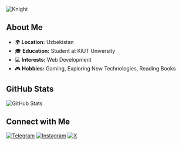 <!-- GIF Section -->
![Knight](https://i.giphy.com/media/v1.Y2lkPTc5MGI3NjExOG5yZHRlbTMyanl2eXNrY2J2c3UyNzBucnp6eHF5a2VjY2ZkNmt3aiZlcD12MV9pbnRlcm5hbF9naWZfYnlfaWQmY3Q9Zw/mK9qk79AMjtbW/giphy.gif)
<!-- About Me Section -->
## About Me

- 🌍 **Location:** Uzbekistan
- 🎓 **Education:** Student at KIUT University
- 💻 **Interests:** Web Development
- 🎮 **Hobbies:** Gaming, Exploring New Technologies, Reading Books

<!-- GitHub Stats -->
## GitHub Stats

<!-- GitHub Stats and Top Languages Side by Side -->
<div style="display: flex; justify-content: space-between; align-items: center;">
  <!-- GitHub Stats -->
  <div style="flex: 1; padding-right: 10px;">
    <img src="https://github-readme-stats.vercel.app/api?username=Karimov-Akbar&show_icons=true&theme=transparent&title_color=FFFFFF&text_color=FFFFFF&icon_color=FF0000&border_color=FF0000" alt="GitHub Stats">
  </div>
</div>

<!-- Contact Me Section -->
## Connect with Me

[![Telegram](https://img.shields.io/badge/Telegram-CF0000?style=for-the-badge&logo=telegram&logoColor=white)](https://t.me/iamknight_a)
[![Instagram](https://img.shields.io/badge/Instagram-CF0000?style=for-the-badge&logo=instagram&logoColor=white)](https://www.instagram.com/iamknight___a)
[![X](https://img.shields.io/badge/X-CF0000?style=for-the-badge&logo=x&logoColor=white)](https://x.com/morshus1)
